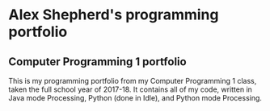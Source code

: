 # Alex Shepherd's programming portfolio
## Computer Programming 1 portfolio
This is my programming portfolio from my Computer Programming 1 class, taken the full school year of 2017-18. It contains all of my code, written in Java mode Processing, Python (done in Idle), and Python mode Processing.

